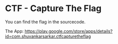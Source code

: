 # CTF - Capture The Flag

You can find the flag in the sourcecode.

The App: https://play.google.com/store/apps/details?id=com.shuvankarsarkar.ctfcapturetheflag
